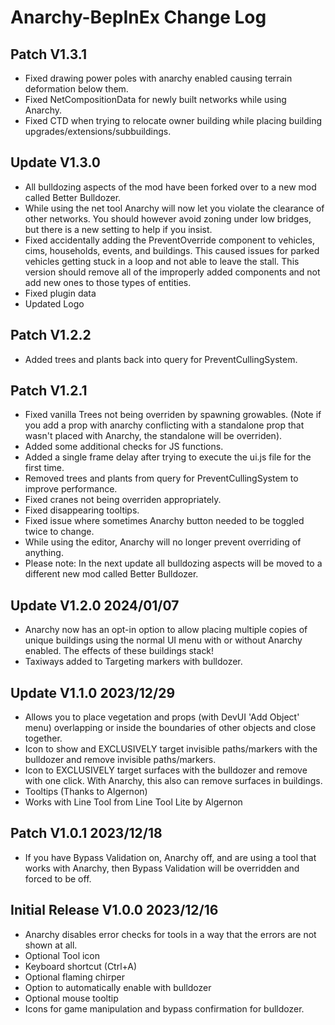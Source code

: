 # Anarchy-BepInEx Change Log
## Patch V1.3.1
* Fixed drawing power poles with anarchy enabled causing terrain deformation below them.
* Fixed NetCompositionData for newly built networks while using Anarchy.
* Fixed CTD when trying to relocate owner building while placing building upgrades/extensions/subbuildings.

## Update V1.3.0
* All bulldozing aspects of the mod have been forked over to a new mod called Better Bulldozer.
* While using the net tool Anarchy will now let you violate the clearance of other networks. You should however avoid zoning under low bridges, but there is a new setting to help if you insist.
* Fixed accidentally adding the PreventOverride component to vehicles, cims, households, events, and buildings. This caused issues for parked vehicles getting stuck in a loop and not able to leave the stall. This version should remove all of the improperly added components and not add new ones to those types of entities.
* Fixed plugin data
* Updated Logo
 
## Patch V1.2.2
* Added trees and plants back into query for PreventCullingSystem.

## Patch V1.2.1 
* Fixed vanilla Trees not being overriden by spawning growables. (Note if you add a prop with anarchy conflicting with a standalone prop that wasn't placed with Anarchy, the standalone will be overriden).
* Added some additional checks for JS functions.
* Added a single frame delay after trying to execute the ui.js file for the first time.
* Removed trees and plants from query for PreventCullingSystem to improve performance.
* Fixed cranes not being overriden appropriately.
* Fixed disappearing tooltips.
* Fixed issue where sometimes Anarchy button needed to be toggled twice to change.
* While using the editor, Anarchy will no longer prevent overriding of anything.
* Please note: In the next update all bulldozing aspects will be moved to a different new mod called Better Bulldozer.

## Update V1.2.0 2024/01/07
* Anarchy now has an opt-in option to allow placing multiple copies of unique buildings using the normal UI menu with or without Anarchy enabled. The effects of these buildings stack!
* Taxiways added to Targeting markers with bulldozer.

## Update V1.1.0 2023/12/29
* Allows you to place vegetation and props (with DevUI 'Add Object' menu) overlapping or inside the boundaries of other objects and close together.
* Icon to show and EXCLUSIVELY target invisible paths/markers with the bulldozer and remove invisible paths/markers.
* Icon to EXCLUSIVELY target surfaces with the bulldozer and remove with one click. With Anarchy, this also can remove surfaces in buildings.
* Tooltips (Thanks to Algernon)
* Works with Line Tool from ⁠Line Tool Lite by Algernon

## Patch V1.0.1 2023/12/18
* If you have Bypass Validation on, Anarchy off, and are using a tool that works with Anarchy, then Bypass Validation will be overridden and forced to be off. 

## Initial Release V1.0.0 2023/12/16
* Anarchy disables error checks for tools in a way that the errors are not shown at all.
* Optional Tool icon
* Keyboard shortcut (Ctrl+A)
* Optional flaming chirper
* Option to automatically enable with bulldozer
* Optional mouse tooltip
* Icons for game manipulation and bypass confirmation for bulldozer.
